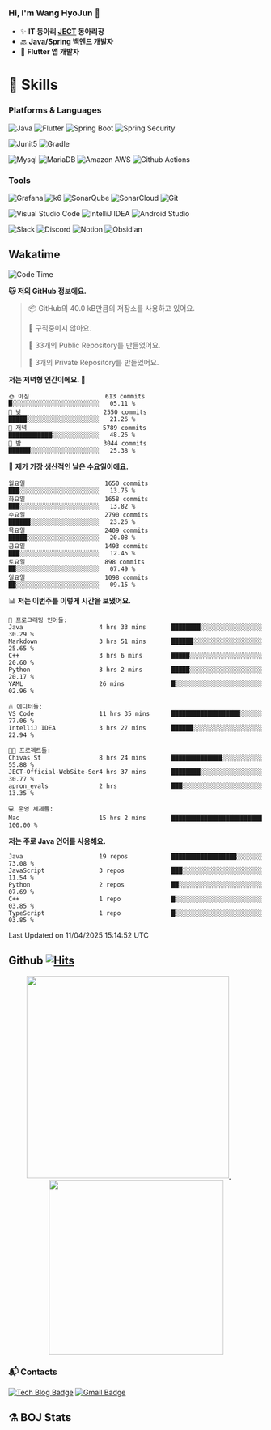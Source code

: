 ### Hi, I'm Wang HyoJun 👋
- ✨ **IT 동아리 [JECT](https://github.com/JECT-Study) 동아리장** </br>
- 🔙 **Java/Spring 백엔드 개발자** </br>
- 📲 **Flutter 앱 개발자** </br>

# 💪 Skills
### Platforms & Languages
![Java](https://img.shields.io/badge/Java-007396.svg?&style=for-the-badge&logo=Java&logoColor=white)
![Flutter](https://img.shields.io/badge/Flutter-02569B.svg?&style=for-the-badge&logo=flutter&logoColor=white)
![Spring Boot](https://img.shields.io/badge/springboot-6DB33F?style=for-the-badge&logo=springboot&logoColor=white)
![Spring Security](https://img.shields.io/badge/spring_security-6DB33F?style=for-the-badge&logo=springsecurity&logoColor=white)


![Junit5](https://img.shields.io/badge/Junit5-25A162?style=for-the-badge&logo=junit5&logoColor=white)
![Gradle](https://img.shields.io/badge/gradle-02303A?style=for-the-badge&logo=gradle&logoColor=white)

![Mysql](https://img.shields.io/badge/mysql-4479A1?style=for-the-badge&logo=mysql&logoColor=white)
![MariaDB](https://img.shields.io/badge/mariaDB-003545?style=for-the-badge&logo=mariaDB&logoColor=white)
![Amazon AWS](https://img.shields.io/badge/AWS-232F3E?style=for-the-badge&logo=amazonwebservices&logoColor=white)
![Github Actions](https://img.shields.io/badge/github_actions-2088FF?style=for-the-badge&logo=githubactions&logoColor=white)

### Tools
![Grafana](https://img.shields.io/badge/Grafana-F46800?style=for-the-badge&logo=grafana&logoColor=white)
![k6](https://img.shields.io/badge/k6-7D64FF?style=for-the-badge&logo=k6&logoColor=white)
![SonarQube](https://img.shields.io/badge/SonarQube-4E9BCD?style=for-the-badge&logo=sonarqube&logoColor=white)
![SonarCloud](https://img.shields.io/badge/SonarCloud-F3702A?style=for-the-badge&logo=sonarcloud&logoColor=white)
![Git](https://img.shields.io/badge/Git-F05032.svg?&style=for-the-badge&logo=Git&logoColor=white)

![Visual Studio Code](https://img.shields.io/badge/Visual%20Studio%20Code-007ACC.svg?&style=for-the-badge&logo=Visual%20Studio%20Code&logoColor=white)
![IntelliJ IDEA](https://img.shields.io/badge/IntelliJ%20IDEA-000000.svg?&style=for-the-badge&logo=IntelliJ%20IDEA&logoColor=white)
![Android Studio](https://img.shields.io/badge/Android_Studio-3DDC84?&style=for-the-badge&logo=androidstudio&logoColor=white)

![Slack](https://img.shields.io/badge/Slack-4A154B?style=for-the-badge&logo=slack&logoColor=white)
![Discord](https://img.shields.io/badge/Discord-5865F2?style=for-the-badge&logo=discord&logoColor=white)
![Notion](https://img.shields.io/badge/Notion-000000.svg?&style=for-the-badge&logo=Notion&logoColor=white)
![Obsidian](https://img.shields.io/badge/Obsidian-7C3AED.svg?&style=for-the-badge&logo=Obsidian&logoColor=white)
</br>

## Wakatime
<!--START_SECTION:waka-->
![Code Time](http://img.shields.io/badge/Code%20Time-564%20hrs%2017%20mins-blue)

**🐱 저의 GitHub 정보에요.** 

> 📦 GitHub의 40.0 kB만큼의 저장소를 사용하고 있어요. 
 > 
> 🚫 구직중이지 않아요.
 > 
> 📜 33개의 Public Repository를 만들었어요. 
 > 
> 🔑 3개의 Private Repository를 만들었어요. 
 > 
**저는 저녁형 인간이에요. 🦉** 

```text
🌞 아침                     613 commits         █░░░░░░░░░░░░░░░░░░░░░░░░   05.11 % 
🌆 낮　                     2550 commits        █████░░░░░░░░░░░░░░░░░░░░   21.26 % 
🌃 저녁                     5789 commits        ████████████░░░░░░░░░░░░░   48.26 % 
🌙 밤　                     3044 commits        ██████░░░░░░░░░░░░░░░░░░░   25.38 % 
```
📅 **제가 가장 생산적인 날은 수요일이에요.** 

```text
월요일                      1650 commits        ███░░░░░░░░░░░░░░░░░░░░░░   13.75 % 
화요일                      1658 commits        ███░░░░░░░░░░░░░░░░░░░░░░   13.82 % 
수요일                      2790 commits        ██████░░░░░░░░░░░░░░░░░░░   23.26 % 
목요일                      2409 commits        █████░░░░░░░░░░░░░░░░░░░░   20.08 % 
금요일                      1493 commits        ███░░░░░░░░░░░░░░░░░░░░░░   12.45 % 
토요일                      898 commits         ██░░░░░░░░░░░░░░░░░░░░░░░   07.49 % 
일요일                      1098 commits        ██░░░░░░░░░░░░░░░░░░░░░░░   09.15 % 
```


📊 **저는 이번주를 이렇게 시간을 보냈어요.** 

```text
💬 프로그래밍 언어들: 
Java                     4 hrs 33 mins       ████████░░░░░░░░░░░░░░░░░   30.29 % 
Markdown                 3 hrs 51 mins       ██████░░░░░░░░░░░░░░░░░░░   25.65 % 
C++                      3 hrs 6 mins        █████░░░░░░░░░░░░░░░░░░░░   20.60 % 
Python                   3 hrs 2 mins        █████░░░░░░░░░░░░░░░░░░░░   20.17 % 
YAML                     26 mins             █░░░░░░░░░░░░░░░░░░░░░░░░   02.96 % 

🔥 에디터들: 
VS Code                  11 hrs 35 mins      ███████████████████░░░░░░   77.06 % 
IntelliJ IDEA            3 hrs 27 mins       ██████░░░░░░░░░░░░░░░░░░░   22.94 % 

🐱‍💻 프로젝트들: 
Chivas St                8 hrs 24 mins       ██████████████░░░░░░░░░░░   55.88 % 
JECT-Official-WebSite-Ser4 hrs 37 mins       ████████░░░░░░░░░░░░░░░░░   30.77 % 
apron_evals              2 hrs               ███░░░░░░░░░░░░░░░░░░░░░░   13.35 % 

💻 운영 체제들: 
Mac                      15 hrs 2 mins       █████████████████████████   100.00 % 
```

**저는 주로 Java 언어를 사용해요.** 

```text
Java                     19 repos            ██████████████████░░░░░░░   73.08 % 
JavaScript               3 repos             ███░░░░░░░░░░░░░░░░░░░░░░   11.54 % 
Python                   2 repos             ██░░░░░░░░░░░░░░░░░░░░░░░   07.69 % 
C++                      1 repo              █░░░░░░░░░░░░░░░░░░░░░░░░   03.85 % 
TypeScript               1 repo              █░░░░░░░░░░░░░░░░░░░░░░░░   03.85 % 
```




 Last Updated on 11/04/2025 15:14:52 UTC
<!--END_SECTION:waka-->

## Github [![Hits](https://hits.seeyoufarm.com/api/count/incr/badge.svg?url=https%3A%2F%2Fgithub.com%2Fgywns0417%2Fhit-counter&count_bg=%239AEB68&title_bg=%23B1D1F7&icon=&icon_color=%23E7E7E7&title=hits&edge_flat=false)](https://hits.seeyoufarm.com)

<p align="center">
  <a href="https://github.com/gywns0417">
    <img src="https://github-readme-stats.vercel.app/api?username=gywns0417&show_icons=true&theme=catppuccin_latte" width="400" style="max-width:100%;" />
  </a>
  &nbsp;
  &nbsp;
  &nbsp;
  &nbsp;
  <a href="https://github.com/gywns0417">
    <img src="https://github-readme-stats.vercel.app/api/top-langs/?username=gywns0417&layout=compact&show_icons=true&show_owner=true&theme=nord" width="345" style="max-width:100%;"/>
  </a>
</p>


### :mailbox_with_mail: Contacts
[![Tech Blog Badge](http://img.shields.io/badge/-Tech%20blog-black?style=flat-square&logo=github&link=https://king-dev.tistory.com/)](https://king.tistory.com/)
[![Gmail Badge](https://img.shields.io/badge/Gmail-d14836?style=flat-square&logo=Gmail&logoColor=white&link=mailto:gywns0417@gmail.com)](mailto:gywns0417@gmail.com)

## ⚗️ BOJ Stats

<!--[![Solved.ac Profile](http://mazassumnida.wtf/api/v2/generate_badge?boj=gywns0417)](https://solved.ac/gywns0417/)

